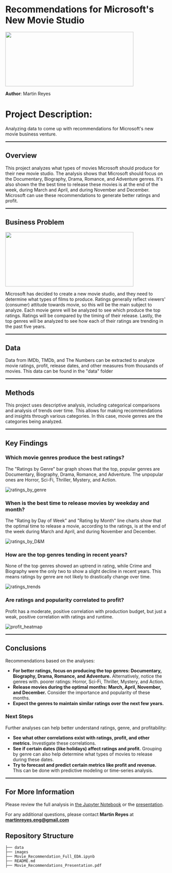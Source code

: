 # Recommendations for Microsoft's New Movie Studio

<img src="images/microsoft_logo.jpg" style="width:400px;height:170px"/>

**Author**: Martin Reyes

# Project Description:

Analyzing data to come up with recommendations for Microsoft's new movie business venture.


<hr style="border:1px solid gray"> </hr>

## Overview

This project analyzes what types of movies Microsoft should produce for their new movie studio. The analysis shows that Microsoft should focus on the Documentary, Biography, Drama, Romance, and Adventure genres. It's also shown the the best time to release these movies is at the end of the week, during March and April, and during November and December. Microsoft can use these recommendations to generate better ratings and profit.

<hr style="border:1px solid gray"> </hr>

## Business Problem


<img src="images/top_rated_movies.jpg" style="width:400px;height:170px"/>


Microsoft has decided to create a new movie studio, and they need to determine what types of films to produce. Ratings generally reflect viewers' (consumer) attitude towards movie, so this will be the main subject to analyze. Each movie genre will be analyzed to see which produce the top ratings. Ratings will be compared by the timing of their release. Lastly, the top genres will be analyzed to see how each of their ratings are trending in the past five years.

<hr style="border:1px solid gray"> </hr>

## Data

Data from IMDb, TMDb, and The Numbers can be extracted to analyze movie ratings, profit, release dates, and other measures from thousands of movies. This data can be found in the "data" folder

<hr style="border:1px solid gray"> </hr>

## Methods

This project uses descriptive analysis, including categorical comparisons and analysis of trends over time. This allows for making recommendations and insights through various categories. In this case, movie genres are the categories being analyzed.

<hr style="border:1px solid gray"> </hr>

## Key Findings

### Which movie genres produce the best ratings?

The "Ratings by Genre" bar graph shows that the top, popular genres are Documentary, Biography, Drama, Romance, and Adventure. The unpopular ones are Horror, Sci-Fi, Thriller, Mystery, and Action.

![ratings_by_genre](images/ratings_genre.png)



### When is the best time to release movies by weekday and month?

The "Rating by Day of Week" and "Rating by Month" line charts show that the optimal time to release a movie, according to the ratings, is at the end of the week during March and April, and during November and December. 

![ratings_by_D&M](images/ratings_by_day_and_mon.png)


### How are the top genres tending in recent years?

None of the top genres showed an uptrend in rating, while Crime and Biography were the only two to show a slight decline in recent years. This means ratings by genre are not likely to drastically change over time. 

![ratings_trends](images/rating_trends.png)

### Are ratings and popularity correlated to profit?

Profit has a moderate, positive correlation with production budget, but just a weak, positive correlation with ratings and runtime.

![profit_heatmap](images/heatmap1.png)



<hr style="border:1px solid gray"> </hr>

## Conclusions

Recommendations based on the analyses:
* **For better ratings, focus on producing the top genres: Documentary, Biography, Drama, Romance, and Adventure.** Alternatively, notice the genres with. poorer ratings: Horror, Sci-Fi, Thriller, Mystery, and Action.
* **Release movies during the optimal months: March, April, November, and December.** Consider the importance and popularity of these months.
* **Expect the genres to maintain similar ratings over the next few years.**

### Next Steps

Further analyses can help better understand ratings, genre, and profitability:
* **See what other correlations exist with ratings, profit, and other metrics.** Investigate these correlations.
* **See if certain dates (like holidays) affect ratings and profit.** Grouping by genre can also help determine what types of movies to release during these dates.
* **Try to forecast and predict certain metrics like profit and revenue.** This can be done with predictive modeling or time-series analysis.

<hr style="border:1px solid gray"> </hr>

## For More Information

Please review the full analysis in [the Jupyter Notebook](./Movie_Recommendation_Full_EDA.ipynb) or the [presentation](./Movie_Recommendations_Presentation.pdf).

For any additional questions, please contact **Martin Reyes** at **martinreyes.eng@gmail.com**

## Repository Structure

```
├── data
├── images
├── Movie_Recommendation_Full_EDA.ipynb
├── README.md
├── Movie_Recommendations_Presentation.pdf
```
